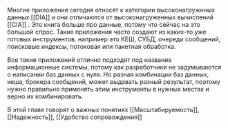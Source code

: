 
Многие приложения сегодня относят к категории высоконагружнных данных [[DIA]] и они отличаются от высоконагруженных вычислений [[CIA]] . Это книга больше про данные, потому что сейчас на это большой спрос. Такие приложения часто создают из каких-то уже готовых инструментов. например это КЕШ, СУБД, очереди сообщений, поисковые индексы, потоковая или пакетная обработка.

Все такие приложений отлично подходят под название информационные системы, потому как разработчики не задумываются о написании баз данных с нуля. Но разная комбинации баз данных, кеша, брокера сообщений, может выдавать разный результат, поэтому нужно правильно применять этим инструменты в нужных местах и верно их комбинировать.

В этой главе говорят о важных понятиях [[Масштабируемость]], [[Надежность]], [[Удобство сопровождения]]